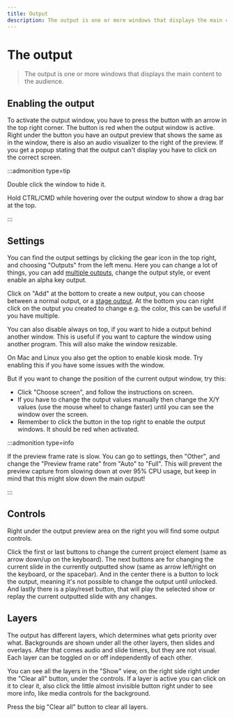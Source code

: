 ```yaml
---
title: Output
description: The output is one or more windows that displays the main content to the audience.
---
```


<script>
    import Key from '../../../lib/components/markdown/Key.svelte';
</script>

# The output

> The output is one or more windows that displays the main content to the audience.

## Enabling the output

To activate the output window, you have to press the button with an arrow in the top right corner. The button is red when the output window is active. Right under the button you have an output preview that shows the same as in the window, there is also an audio visualizer to the right of the preview. If you get a popup stating that the output can't display you have to click on the correct screen.

:::admonition type=tip

Double click the window to hide it.

Hold <Key>CTRL/CMD</Key> while hovering over the output window to show a drag bar at the top.

:::

## Settings

You can find the output settings by clicking the gear icon in the top right, and choosing "Outputs" from the left menu. Here you can change a lot of things, you can add [multiple outputs](./outputs), change the output style, or event enable an alpha key output.

Click on "Add" at the bottom to create a new output, you can choose between a normal output, or a [stage output](./stage#output-window). At the bottom you can right click on the output you created to change e.g. the color, this can be useful if you have multiple.

You can also disable always on top, if you want to hide a output behind another window. This is useful if you want to capture the window using another program. This will also make the window resizable.

On Mac and Linux you also get the option to enable kiosk mode. Try enabling this if you have some issues with the window.

But if you want to change the position of the current output window, try this:

- Click "Choose screen", and follow the instructions on screen.
- If you have to change the output values manually then change the X/Y values (use the mouse wheel to change faster) until you can see the window over the screen.
- Remember to click the button in the top right to enable the output windows. It should be red when activated.

:::admonition type=info

If the preview frame rate is slow. You can go to settings, then "Other", and change the "Preview frame rate" from "Auto" to "Full". This will prevent the preview capture from slowing down at over 95% CPU usage, but keep in mind that this might slow down the main output!

:::

## Controls

Right under the output preview area on the right you will find some output controls.

Click the first or last buttons to change the current project element (same as arrow down/up on the keyboard). The next buttons are for changing the current slide in the currently outputted show (same as arrow left/right on the keyboard, or the spacebar). And in the center there is a button to lock the output, meaning it's not possible to change the output until unlocked. And lastly there is a play/reset button, that will play the selected show or replay the current outputted slide with any changes.

## Layers

The output has different layers, which determines what gets priority over what. Backgrounds are shown under all the other layers, then slides and overlays. After that comes audio and slide timers, but they are not visual. Each layer can be toggled on or off independently of each other.

You can see all the layers in the "Show" view, on the right side right under the "Clear all" button, under the controls. If a layer is active you can click on it to clear it, also click the little almost invisible button right under to see more info, like media controls for the background.

Press the big "Clear all" button to clear all layers.
